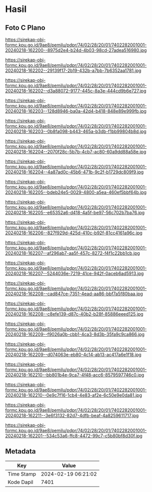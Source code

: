 # Hasil

## Foto C Plano

https://sirekap-obj-formc.kpu.go.id/9ae8/pemilu/pdpr/74/02/28/20/01/7402282001001-20240218-162200--8975d2e4-b24d-4b03-98cd-27adea516980.jpg

https://sirekap-obj-formc.kpu.go.id/9ae8/pemilu/pdpr/74/02/28/20/01/7402282001001-20240218-162202--29139f17-2b19-432b-a7bb-7b6352aa1781.jpg

https://sirekap-obj-formc.kpu.go.id/9ae8/pemilu/pdpr/74/02/28/20/01/7402282001001-20240218-162202--d3a88072-9177-445c-8a3e-444cd9b6e727.jpg

https://sirekap-obj-formc.kpu.go.id/9ae8/pemilu/pdpr/74/02/28/20/01/7402282001001-20240218-162203--128d8946-ba0a-42d4-b418-848e89e999fb.jpg

https://sirekap-obj-formc.kpu.go.id/9ae8/pemilu/pdpr/74/02/28/20/01/7402282001001-20240218-162203--0b8fa098-b443-465a-b3db-f1bb99804b8d.jpg

https://sirekap-obj-formc.kpu.go.id/9ae8/pemilu/pdpr/74/02/28/20/01/7402282001001-20240218-162204--2070f28c-5b7b-4cb7-ac80-60a9dd88a58e.jpg

https://sirekap-obj-formc.kpu.go.id/9ae8/pemilu/pdpr/74/02/28/20/01/7402282001001-20240218-162204--4a87ad0c-45b6-471b-9c2f-b1729dc809f9.jpg

https://sirekap-obj-formc.kpu.go.id/9ae8/pemilu/pdpr/74/02/28/20/01/7402282001001-20240218-162205--bdeb24e5-0029-4800-a5ea-460ef5bbf64b.jpg

https://sirekap-obj-formc.kpu.go.id/9ae8/pemilu/pdpr/74/02/28/20/01/7402282001001-20240218-162205--e65352a6-d418-4a5f-be97-56c702b7ba76.jpg

https://sirekap-obj-formc.kpu.go.id/9ae8/pemilu/pdpr/74/02/28/20/01/7402282001001-20240218-162206--827f929d-425d-410c-b92f-81cc4161a96c.jpg

https://sirekap-obj-formc.kpu.go.id/9ae8/pemilu/pdpr/74/02/28/20/01/7402282001001-20240218-162207--af296ab7-aa5f-457c-8272-f4f1c22bb1cb.jpg

https://sirekap-obj-formc.kpu.go.id/9ae8/pemilu/pdpr/74/02/28/20/01/7402282001001-20240218-162207--5244036e-7219-41ce-942f-0aceb6ad5913.jpg

https://sirekap-obj-formc.kpu.go.id/9ae8/pemilu/pdpr/74/02/28/20/01/7402282001001-20240218-162208--cad847ce-7351-4ead-aa86-bbf7a5f80baa.jpg

https://sirekap-obj-formc.kpu.go.id/9ae8/pemilu/pdpr/74/02/28/20/01/7402282001001-20240218-162208--c8efe139-d87c-40b2-b28f-85886eeed125.jpg

https://sirekap-obj-formc.kpu.go.id/9ae8/pemilu/pdpr/74/02/28/20/01/7402282001001-20240218-162209--f9026a0b-cbb1-4ca3-8d3b-35fa9c9ca866.jpg

https://sirekap-obj-formc.kpu.go.id/9ae8/pemilu/pdpr/74/02/28/20/01/7402282001001-20240218-162209--d074063e-eb80-4c14-ab13-ac417a6e1f18.jpg

https://sirekap-obj-formc.kpu.go.id/9ae8/pemilu/pdpr/74/02/28/20/01/7402282001001-20240218-162210--bb801b4e-9ca7-4f48-acc6-8579597746c0.jpg

https://sirekap-obj-formc.kpu.go.id/9ae8/pemilu/pdpr/74/02/28/20/01/7402282001001-20240218-162210--0e9c7f16-1cb4-4e83-af2e-6c50e9e0da81.jpg

https://sirekap-obj-formc.kpu.go.id/9ae8/pemilu/pdpr/74/02/28/20/01/7402282001001-20240218-162211--3e6f3132-82d7-4dfb-beaf-4a8259611717.jpg

https://sirekap-obj-formc.kpu.go.id/9ae8/pemilu/pdpr/74/02/28/20/01/7402282001001-20240218-162201--534c53a6-ffc8-4472-99c7-c5b80bf8d30f.jpg


## Metadata

| Key        | Value               |
| ---------- | ------------------- |
| Time Stamp | 2024-02-19 06:21:02 |
| Kode Dapil | 7401                |



